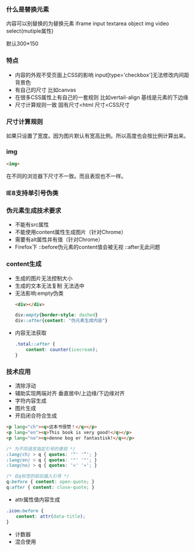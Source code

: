 ### 什么是替换元素
内容可以别替换的为替换元素
iframe input textarea object img  video  select(mutiple属性)

默认300*150

### 特点
* 内容的外观不受页面上CSS的影响
  input[type='checkbox']无法修改内间距 背景色
* 有自己的尺寸
  比如canvas 
* 在很多CSS属性上有自己的一套规则 
  比如vertail-align 基线是元素的下边缘
* 尺寸计算规则一致
  固有尺寸&lt;html 尺寸&lt;CSS尺寸

### 尺寸计算规则

如果只设置了宽度。因为图片默认有宽高比例。所以高度也会按比例计算出来。

### img
``` html
<img>
```
在不同的浏览器下尺寸不一致。而且表现也不一样。

### IE8支持单引号伪类


### 伪元素生成技术要求
* 不能有src属性
* 不能使用content属性生成图片（针对Chrome）
* 需要有alt属性并有值（针对Chrome）
* Firefox下 ::before伪元素的content值会被无视 ::after无此问题
  
### content生成
* 生成的图片无法控制大小
* 生成的文本无法复制 无法选中
* 无法影响:empty伪类
  ``` html
  <div></div>
  ```
  ``` css
  div:empty{border-style: dashed}
  div::after{content: "伪元素生成内容"}
  ```
* 内容无法获取
  ``` css
  .total::after {
      content: counter(icecream);
  }

### 技术应用
* 清除浮动
* 辅助实现两端对齐 垂直居中/上边缘/下边缘对齐
* 字符内容生成
* 图片生成
* 开启闭合符合生成
``` html
<p lang="ch"><q>这本书很赞！</q></p>
<p lang="en"><q>This book is very good!</q></p>
<p lang="no"><q>denne bog er fantastisk!</q></p>
```

``` css
/* 为不同语言指定引号的表现 */
:lang(ch) > q { quotes: '“' '”'; }
:lang(en) > q { quotes: '"' '"'; }
:lang(no) > q { quotes: '«' '»'; }

/* 在q标签的前后插入引号 */
q:before { content: open-quote; }
q:after { content: close-quote; }
```
* attr属性值内容生成
``` css
.icon:before {
　  content: attr(data-title);
}
```
* 计数器
* 混合使用

